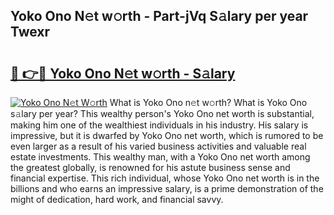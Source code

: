 ## Yoko Ono N𝚎t w𝚘rth - Part-jVq S𝚊lary per year Twexr

# <h2><a href="http://gc26qpw.nevu.top/?p=Yoko+Ono">🔗 👉🔴 Yoko Ono N𝚎t w𝚘rth - S𝚊lary</a></h2>

[![Yoko Ono N𝚎t W𝚘rth](https://i.imgur.com/Oavwk0R.jpeg)](http://gc26qpw.nevu.top/?p=Yoko+Ono)
What is Yoko Ono n𝚎t w𝚘rth? What is Yoko Ono s𝚊lary per year?
This wealthy person's Yoko Ono net worth is substantial, making him one of the wealthiest individuals in his industry. His salary is impressive, but it is dwarfed by Yoko Ono net worth, which is rumored to be even larger as a result of his varied business activities and valuable real estate investments. This wealthy man, with a Yoko Ono net worth among the greatest globally, is renowned for his astute business sense and financial expertise. This rich individual, whose Yoko Ono net worth is in the billions and who earns an impressive salary, is a prime demonstration of the might of dedication, hard work, and financial savvy.

